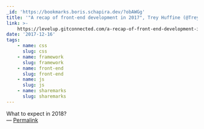 ```yaml
---
_id: 'https://bookmarks.boris.schapira.dev/?obAWGg'
title: '"A recap of front-end development in 2017", Trey Huffine (@TreyHuffine)'
link: >-
    https://levelup.gitconnected.com/a-recap-of-front-end-development-in-2017-7072ce99e727
date: '2017-12-16'
tags:
    - name: css
      slug: css
    - name: framework
      slug: framework
    - name: front-end
      slug: front-end
    - name: js
      slug: js
    - name: sharemarks
      slug: sharemarks
---
```


What to expect in 2018? <br>&#8212;
<a href="https://bookmarks.boris.schapira.dev/?obAWGg" title="Permalink">Permalink</a>
